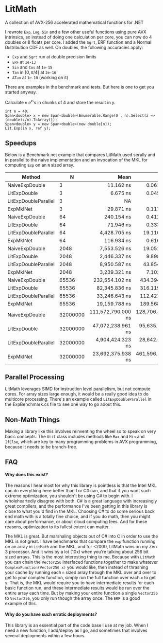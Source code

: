 # LitMath
 A collection of AVX-256 accelerated mathematical functions for .NET

 I rewrote `Exp`, `Log`, `Sin` and a few other useful functions using pure AVX intrinsics, so instead of doing one calculation per core, you can now do 4 doubles or 8 floats per core. I added the `Sqrt`, ERF function and a Normal Distribution CDF as well. On doubles, the following accuracies apply:
 
  - `Exp` and `Sqrt` run at double precision limits
  - `ERF` at `1e-13` 
  - `Sin` and `Cos` at `1e-15`
  - `Tan` in $[0,\pi/4]$ at `2e-16`
  - `ATan` at `1e-10` (working on it)

 There are examples in the benchmark and tests. But here is one to get you started anyway.

 Calculate `n` $e^x$'s in chunks of 4 and store the result in y.

 ```
int n = 40;
Span<double> x = new Span<double>(Enumerable.Range(0 , n).Select(z => (double)z/n).ToArray());
Span<double> y = new Span<double>(new double[n]);
Lit.Exp(in x, ref y);
 ```
 
## Speedups
Below is a Benchmark.net example that compares LitMath used serally and in parallel to the naive implementation and an invocation of the MKL for computing `Exp` on an `N` sized array.

|               Method |        N |               Mean |           Error |          StdDev |
|--------------------- |--------- |-------------------:|----------------:|----------------:|
|       NaiveExpDouble |        3 |          11.162 ns |       0.0619 ns |       0.0579 ns |
|         LitExpDouble |        3 |           6.675 ns |       0.0452 ns |       0.0377 ns |
| LitExpDoubleParallel |        3 |                 NA |              NA |              NA |
|            ExpMklNet |        3 |          29.871 ns |       0.1172 ns |       0.1039 ns |
|       NaiveExpDouble |       64 |         240.154 ns |       0.4125 ns |       0.3445 ns |
|         LitExpDouble |       64 |          71.946 ns |       0.3332 ns |       0.2954 ns |
| LitExpDoubleParallel |       64 |       4,428.705 ns |      19.1108 ns |      16.9412 ns |
|            ExpMklNet |       64 |         116.934 ns |       0.6166 ns |       0.5466 ns |
|       NaiveExpDouble |     2048 |       7,553.526 ns |      19.0518 ns |      17.8211 ns |
|         LitExpDouble |     2048 |       2,446.337 ns |       9.8982 ns |       8.7745 ns |
| LitExpDoubleParallel |     2048 |       8,950.587 ns |      43.8549 ns |      38.8763 ns |
|            ExpMklNet |     2048 |       3,239.321 ns |       7.1020 ns |       6.6432 ns |
|       NaiveExpDouble |    65536 |     232,554.102 ns |     434.3946 ns |     339.1467 ns |
|         LitExpDouble |    65536 |      82,345.836 ns |     316.1190 ns |     295.6979 ns |
| LitExpDoubleParallel |    65536 |      33,246.643 ns |     112.4273 ns |     105.1645 ns |
|            ExpMklNet |    65536 |      19,159.788 ns |     189.5683 ns |     158.2981 ns |
|       NaiveExpDouble | 32000000 | 111,572,790.000 ns | 128,706.4656 ns | 114,094.9294 ns |
|         LitExpDouble | 32000000 |  47,072,238.961 ns |  95,635.2682 ns |  84,778.1743 ns |
| LitExpDoubleParallel | 32000000 |   4,904,424.323 ns |  28,642.6496 ns |  26,792.3522 ns |
|            ExpMklNet | 32000000 |  23,692,375.938 ns | 461,596.1351 ns | 690,895.3606 ns |

 
## Parallel Processing
LitMath leverages SIMD for instruction level parallelism, but not compute cores. For array sizes large enough, it would be a really good idea to do multicore processing. There's an example called `LitExpDoubleParallel` in the ExpBenchmark.cs file to see one way to go about this. 

## Non-Math Things
Making a library like this involves reinventing the wheel so to speak on very basic concepts. The `Util` class includes methods like `Max` and `Min` and `IfElse`, which are key to many programming problems in AVX programming, because it needs to be branch-free.

## FAQ
#### Why does this exist?
The reasons I hear most for why this library is pointless is that the Intel MKL can do everything here better than I or C# can, and that if you want such extreme optimization, you shouldn't be using C# to begin with. I wholeheartedly disagree with both. C# is a great language with increasingly great compilers, and the performance I've been getting in this library is close to what you'd find in the MKL. Choosing C# to do some serious back end math with is a totally fine choice, and if you do math, then you might care about performance, or about cloud computing fees. And for these reasons, optimization to its fullest extent can matter.

The MKL is great. But marshaling objects out of C# into C in order to use the MKL is not great. I have benchmarks that compare the `exp` function running on an array in `LitMath` and the MKL, and for <2000, LitMath wins on my Zen 3 processor. And it wins by a lot (10x) when you're talking about 256 bit sized arrays. This is the most interesting thing to me. Because with `LitMath` you can chain the `Vector256` interfaced functions together to make whatever `ComplexFunction(Vector256 x)` you would like, then instead of thrashing your cache by running each `n` sized array through the MKL over and over to get to your complex function, simply run the full function over each `x` to get `y`. That is, the MKL would require you to have intermediate results for each basic function run, and these intermediate results would be run over the entire array each time. But by making your entire function a single `Vector256` to `Vector256`, you only run though the array once. The `ERF` is a good example of this. 

#### Why do you have such erratic deployments?
This library is an essential part of the code base I use at my job. When I need a new function, I add/deploy as I go, and sometimes that involves several deployments within a few hours. 
